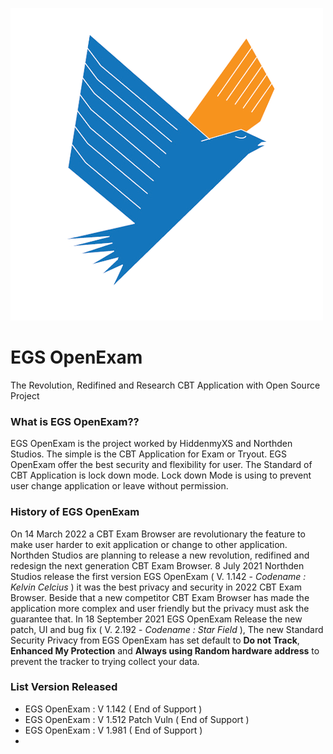 ![Northden Studios - Logo Legacy 2020 - 2023](https://github.com/HiddenmyXS/Open-Exam/blob/main/logo.png)

# EGS OpenExam
The Revolution, Redifined and Research CBT Application with Open Source Project

### What is EGS OpenExam??
EGS OpenExam is the project worked by HiddenmyXS and Northden Studios. The simple is the CBT Application 
for Exam or Tryout. EGS OpenExam offer the best security and flexibility for user.
The Standard of CBT Application is lock down mode. Lock down Mode is using to prevent user change application or leave without permission.

### History of EGS OpenExam
On 14 March 2022 a CBT Exam Browser are revolutionary the feature to make user harder to exit application or change to other application.
Northden Studios are planning to release a new revolution, redifined and redesign the next generation CBT Exam Browser. 8 July 2021
Northden Studios release the first version EGS OpenExam ( V. 1.142 - *Codename : Kelvin Celcius* ) it was the best privacy and security in
2022 CBT Exam Browser. Beside that a new competitor CBT Exam Browser has made the application more complex and user friendly but the privacy
must ask the guarantee that. In 18 September 2021 EGS OpenExam Release the new patch, UI and bug fix ( V. 2.192 - *Codename : Star Field* ),
The new Standard Security Privacy from EGS OpenExam has set default to **Do not Track**, **Enhanced My Protection** and **Always using Random hardware address**
to prevent the tracker to trying collect your data.

### List Version Released
- EGS OpenExam : V 1.142 ( End of Support )
- EGS OpenExam : V 1.512 Patch Vuln ( End of Support )
- EGS OpenExam : V 1.981 ( End of Support )
- 
